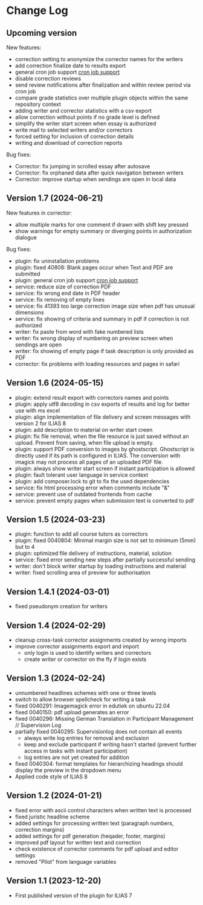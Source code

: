 # Change Log

## Upcoming version
New features:
- correction setting to anonymize the corrector names for the writers
- add correction finalize date to results export
- general cron job support [cron job support](https://github.com/EDUTIEK/LongEssayAssessmentCron/)
- disable correction reviews 
- send review notifications after finalization and within review period via cron job
- compare grade statistics over multiple plugin objects within the same repository context
- adding writer and corrector statistics with a csv export
- allow correction without points if no grade level is defined
- simplify the writer start screen when essay is authorized
- write mail to selected writers and/or correctors
- forced setting for inclusion of correction details
- writing and download of correction reports

Bug fixes:
- Corrector: fix jumping in scrolled essay after autosave
- Corrector: fix orphaned data after quick navigation between writers
- Corrector: improve startup when sendings are open in local data

## Version 1.7 (2024-06-21)
New features in corrector:
- allow multiple marks for one comment if drawn with shift key pressed
- show warnings for empty summary or diverging points in authorization dialogue

Bug fixes:
- plugin: fix uninstallation problems
- plugin: fixed 40808: Blank pages occur when Text and PDF are submitted
- plugin: general cron job support [cron job support](https://github.com/EDUTIEK/LongEssayAssessmentCron/)
- service: reduce size of correction PDF
- service: fix wrong end date in PDF header
- service: fix removing of empty lines
- service: fix 41393 too large correction image size when pdf has unusual dimensions
- service: fix showing of criteria and summary in pdf if correction is not authorized
- writer: fix paste from word with fake numbered lists
- writer: fix wrong display of numbering on preview screen when sendings are open
- writer: fix showing of empty page if task description is only provided as PDF
- corrector: fix problems with loading resources and pages in safari


## Version 1.6 (2024-05-15)
- plugin: extend result export with correctors names and points
- plugin: apply utf8 decoding in csv exports of results and log for better use with ms excel
- plugin: align implementation of file delivery and screen messages with version 2 for ILIAS 8
- plugin: add description to material on writer start creen
- plugin: fix file removal, when the file resource is just saved without an upload. Prevent from saving, when file upload is empty.
- plugin: support PDF conversion to images by ghostscript. Ghostscript is directly used if its path is configured in ILIAS. The conversion with imagick may not process all pages of an uploaded PDF file.
- plugin: always show writer start screen if instant participation is allowed
- plugin: fault tolerant user language in service context
- plugin: add composer.lock to git to fix the used dependencies
- service: fix html processing error when comments include "&"
- service: prevent use of outdated frontends from cache
- service: prevent empty pages when submission text is converted to pdf

## Version 1.5 (2024-03-23)
- plugin: function to add all course tutors as correctors
- plugin: fixed 0040804: Minimal margin size is not set to minimum (5mm) but to 4
- plugin: optimized file delivery of instructions, material, solution
- service: fixed error sending new steps after partially successful sending
- writer: don't block writer startup by loading instructions and material
- writer: fixed scrolling area of preview for authorisation

## Version 1.4.1 (2024-03-01)
- fixed pseudonym creation for writers

## Version 1.4 (2024-02-29)
- cleanup cross-task corrector assignments created by wrong imports
- improve corrector assignments export and import
    - only login is used to identify writers and correctors
    - create writer or corrector on the fly if login exists

## Version 1.3 (2024-02-24)
- unnumbered headlines schemes with one or three levels
- switch to allow browser spellcheck for writing a task
- fixed 0040291: Imagemagick error in edutiek on ubuntu 22.04
- fixed 0040150: pdf upload generates an error
- fixed 0040296: Missing German Translation in Participant Management // Supervision Log
- partially fixed 0040295: Supervisionlog does not contain all events
  - always write log entries for removal and exclusion
  - keep and exclude participant if writing hasn't started (prevent further access in tasks with instant participation)
  - log entries are not yet created for addition
- fixed 0040304: format templates for hierarchizing headings should display the preview in the dropdown menu
- Applied code style of ILIAS 8

## Version 1.2 (2024-01-21)
- fixed error with ascii control characters when written text is processed
- fixed juristic headline scheme
- added settings for processing written text (paragraph numbers, correction margins)
- added settings for pdf generation (heqader, footer, margins)
- improved pdf layout for written text and correction
- check existence of corrector comments for pdf upload and editor settings
- removed "Pilot" from language variables

## Version 1.1 (2023-12-20)
- First published version of the plugin for ILIAS 7